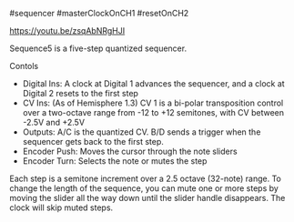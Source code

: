 #sequencer #masterClockOnCH1  #resetOnCH2 

https://youtu.be/zsqAbNRgHJI

Sequence5 is a five-step quantized sequencer.

Contols
* Digital Ins: A clock at Digital 1 advances the sequencer, and a clock at Digital 2 resets to the first step
* CV Ins: (As of Hemisphere 1.3) CV 1 is a bi-polar transposition control over a two-octave range from -12 to +12 semitones, with CV between -2.5V and +2.5V
* Outputs: A/C is the quantized CV. B/D sends a trigger when the sequencer gets back to the first step.
* Encoder Push: Moves the cursor through the note sliders
* Encoder Turn: Selects the note or mutes the step

Each step is a semitone increment over a 2.5 octave (32-note) range. To change the length of the sequence, you can mute one or more steps by moving the slider all the way down until the slider handle disappears. The clock will skip muted steps.